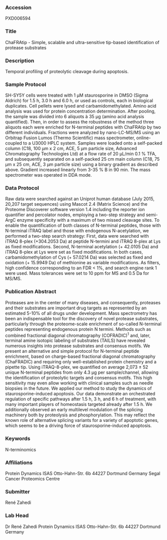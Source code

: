 ### Accession
PXD006594

### Title
ChaFRAtip -  Simple, scalable and ultra-sensitive tip-based identification of protease substrates

### Description
Temporal profiling of proteolytic cleavage during apoptosis.

### Sample Protocol
SH-SY5Y cells were treated with 1 µM staurosporine in DMSO (Sigma Aldrich) for 1.5 h, 3.0 h and 6.0 h, or used as controls, each in biological duplicates. Cell pellets were lysed and carbamidomethylated. Amino acid analysis was used for protein concentration determination. After pooling, the sample was divided into 6 aliquots à 35 µg (amino acid analysis quantified). Then, in order to assess the robustness of the method three aliquots each were enriched for N-terminal peptides with ChaFRAtip by two different individuals. Fractions were analyzed by nano-LC-MS/MS using an Orbitrap Fusion Lumos (Thermo Scientific) mass spectrometer, online-coupled to a U3000 HPLC system. Samples were loaded onto a self-packed column (C18, 100 μm x 2 cm, ACE, 5 µm particle size, Advanced Chromatography Technologies Ltd) at a flow rate of 20 μL/min 0.1 % TFA, and subsequently separated on a self-packed 25 cm main column (C18, 75 μm x 25 cm, ACE, 3 µm particle size) using a binary gradient as described above. Gradient increased linearly from 3-35 % B in 90 min. The mass spectrometer was operated in DDA mode.

### Data Protocol
Raw data were searched against an Uniprot human database (July 2015, 20,207 target sequences) using Mascot 2.4 (Matrix Science) and the Proteome Discoverer software version 1.4 including the reporter ion quantifier and percolator nodes, employing a two-step strategy and semi-ArgC enzyme specificity with a maximum of two missed cleavage sites. To enable the quantification of both classes of N-terminal peptides, those with N-terminal iTRAQ label and those with endogenous N-acetylation, we performed a two-step search strategy: First, data were searched with iTRAQ 8-plex (+304.2053 Da) at peptide N-termini and iTRAQ 8-plex at Lys as fixed modifications. Second, N-terminal acetylation (+ 42.0105 Da) and iTRAQ 8-plex at Lys were set as fixed modifications. In both cases, carbamidomethylation of Cys (+ 57.0214 Da) was selected as fixed and oxidation (+ 15.9949 Da) of methionine as variable modifications. As filters, high confidence corresponding to an FDR < 1%, and search engine rank 1 were used. Mass tolerances were set to 10 ppm for MS and 0.5 Da for MS/MS.

### Publication Abstract
Proteases are in the center of many diseases, and consequently, proteases and their substrates are important drug targets as represented by an estimated 5-10% of all drugs under development. Mass spectrometry has been an indispensable tool for the discovery of novel protease substrates, particularly through the proteome-scale enrichment of so-called N-terminal peptides representing endogenous protein N termini. Methods such as combined fractional diagonal chromatography (COFRADIC)<sup>1</sup> and, later, terminal amine isotopic labeling of substrates (TAILS) have revealed numerous insights into protease substrates and consensus motifs. We present an alternative and simple protocol for N-terminal peptide enrichment, based on charge-based fractional diagonal chromatography (ChaFRADIC) and requiring only well-established protein chemistry and a pipette tip. Using iTRAQ-8-plex, we quantified on average 2,073 &#xb1; 52 unique N-terminal peptides from only 4.3 &#x3bc;g per sample/channel, allowing the identification of proteolytic targets and consensus motifs. This high sensitivity may even allow working with clinical samples such as needle biopsies in the future. We applied our method to study the dynamics of staurosporine-induced apoptosis. Our data demonstrate an orchestrated regulation of specific pathways after 1.5 h, 3 h, and 6 h of treatment, with many important players of homeostasis targeted already after 1.5 h. We additionally observed an early multilevel modulation of the splicing machinery both by proteolysis and phosphorylation. This may reflect the known role of alternative splicing variants for a variety of apoptotic genes, which seems to be a driving force of staurosporine-induced apoptosis.

### Keywords
N-terminomics

### Affiliations
Protein Dynamics ISAS Otto-Hahn-Str. 6b 44227 Dortmund Germany
Segal Cancer Proteomics Centre

### Submitter
René Zahedi

### Lab Head
Dr René Zahedi
Protein Dynamics ISAS Otto-Hahn-Str. 6b 44227 Dortmund Germany


